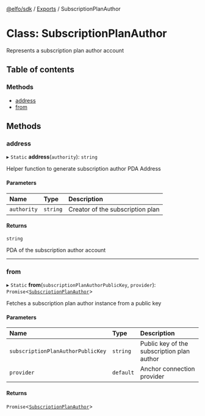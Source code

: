 [@elfo/sdk](../README.md) / [Exports](../modules.md) / SubscriptionPlanAuthor

# Class: SubscriptionPlanAuthor

Represents a subscription plan author account

## Table of contents

### Methods

- [address](SubscriptionPlanAuthor.md#address)
- [from](SubscriptionPlanAuthor.md#from)

## Methods

### address

▸ `Static` **address**(`authority`): `string`

Helper function to generate subscription author PDA Address

#### Parameters

| Name | Type | Description |
| :------ | :------ | :------ |
| `authority` | `string` | Creator of the subscription plan |

#### Returns

`string`

PDA of the subscription author account

___

### from

▸ `Static` **from**(`subscriptionPlanAuthorPublicKey`, `provider`): `Promise`<[`SubscriptionPlanAuthor`](SubscriptionPlanAuthor.md)\>

Fetches a subscription plan author instance from a public key

#### Parameters

| Name | Type | Description |
| :------ | :------ | :------ |
| `subscriptionPlanAuthorPublicKey` | `string` | Public key of the subscription plan author |
| `provider` | `default` | Anchor connection provider |

#### Returns

`Promise`<[`SubscriptionPlanAuthor`](SubscriptionPlanAuthor.md)\>

